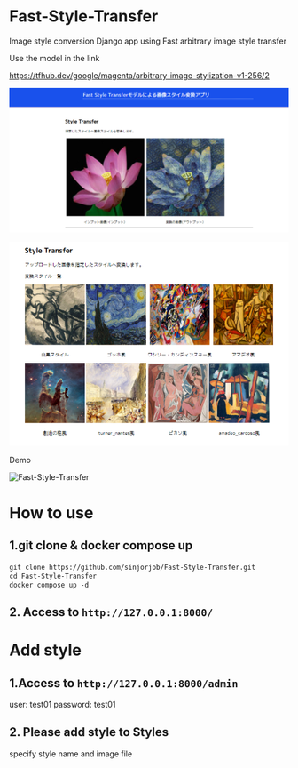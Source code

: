 # Fast-Style-Transfer
Image style conversion Django app using Fast arbitrary image style transfer

Use the model in the link

https://tfhub.dev/google/magenta/arbitrary-image-stylization-v1-256/2


![application](https://github.com/sinjorjob/Fast-Style-Transfer/blob/main/images/style%3Dtransfer-01.png)

![style](https://github.com/sinjorjob/Fast-Style-Transfer/blob/main/images/style%3Dtransfer-02.png)


Demo

![Fast-Style-Transfer](https://github.com/sinjorjob/Fast-Style-Transfer/blob/main/images/django-fast-style-transfer.gif)

# How to use

## 1.git clone & docker compose up

```
git clone https://github.com/sinjorjob/Fast-Style-Transfer.git
cd Fast-Style-Transfer
docker compose up -d
```

## 2. Access to `http://127.0.0.1:8000/`

# Add style

## 1.Access to `http://127.0.0.1:8000/admin`
  user: test01
  password: test01
 
## 2. Please add style to Styles
 specify style name and image file
 
 

